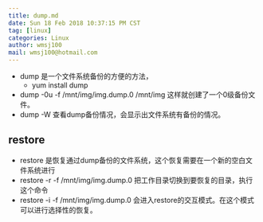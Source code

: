 ```yaml
---
title: dump.md
date: Sun 18 Feb 2018 10:37:15 PM CST
tag: [linux]
categories: Linux
author: wmsj100
mail: wmsj100@hotmail.com
---
```


- dump 是一个文件系统备份的方便的方法，
    - yum install dump
- dump -0u -f /mnt/img/img.dump.0 /mnt/img  这样就创建了一个0级备份文件。
- dump -W 查看dump备份情况，会显示出文件系统有备份的情况。

## restore
- restore 是恢复通过dump备份的文件系统，这个恢复需要在一个新的空白文件系统进行
- restore -r -f /mnt/img/img.dump.0 把工作目录切换到要恢复的目录，执行这个命令
- restore -i -f /mnt/img/img.dump.0 会进入restore的交互模式。在这个模式可以进行选择性的恢复。

